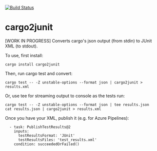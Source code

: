 [![Build Status](https://dev.azure.com/johnterickson/rust-lang/_apis/build/status/cargo2junit?branchName=master)](https://dev.azure.com/johnterickson/rust-lang/_build/latest?definitionId=17&branchName=master)

# cargo2junit
[WORK IN PROGRESS] Converts cargo's json output (from stdin) to JUnit XML (to stdout).

To use, first install:
```
cargo install cargo2junit
```

Then, run cargo test and convert:
```
cargo test -- -Z unstable-options --format json | cargo2junit > results.xml
```

Or, use tee for streaming output to console as the tests run:
```
cargo test -- -Z unstable-options --format json | tee results.json
cat results.json | cargo2junit > results.xml
```

Once you have your XML, publish it (e.g. for Azure Pipelines):
```
  - task: PublishTestResults@2
    inputs: 
      testResultsFormat: 'JUnit'
      testResultsFiles: 'test_results.xml'
    condition: succeededOrFailed()
```